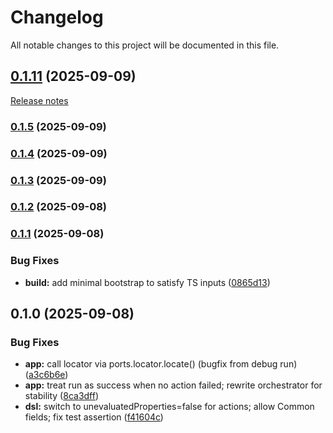 ﻿# Changelog

All notable changes to this project will be documented in this file.

## [0.1.11](https://github.com/dh1293-hub/gpt5-conductor/compare/v0.1.10...v0.1.11) (2025-09-09)
[Release notes](https://github.com/dh1293-hub/gpt5-conductor/releases/tag/v0.1.11)

### [0.1.5](https://github.com/dh1293-hub/gpt5-conductor/compare/v0.1.4...v0.1.5) (2025-09-09)

### [0.1.4](https://github.com/dh1293-hub/gpt5-conductor/compare/v0.1.3...v0.1.4) (2025-09-09)

### [0.1.3](https://github.com/dh1293-hub/gpt5-conductor/compare/v0.1.2...v0.1.3) (2025-09-09)

### [0.1.2](https://github.com/dh1293-hub/gpt5-conductor/compare/v0.1.1...v0.1.2) (2025-09-08)

### [0.1.1](https://github.com/dh1293-hub/gpt5-conductor/compare/v0.1.0...v0.1.1) (2025-09-08)


### Bug Fixes

* **build:** add minimal bootstrap to satisfy TS inputs ([0865d13](https://github.com/dh1293-hub/gpt5-conductor/commit/0865d13b13ff8902613e723b8bc6fa46899b6f25))

## 0.1.0 (2025-09-08)


### Bug Fixes

* **app:** call locator via ports.locator.locate() (bugfix from debug run) ([a3c6b6e](https://github.com/dh1293-hub/gpt5-conductor/commit/a3c6b6e27248d2ee376bdf4dc856fa4416e427ec))
* **app:** treat run as success when no action failed; rewrite orchestrator for stability ([8ca3dff](https://github.com/dh1293-hub/gpt5-conductor/commit/8ca3dff455708aaad05d718acb715c4c6c2c2d13))
* **dsl:** switch to unevaluatedProperties=false for actions; allow Common fields; fix test assertion ([f41604c](https://github.com/dh1293-hub/gpt5-conductor/commit/f41604c23a3f6d6ee1e3d1cd8709ec5a88505701))

<!-- chore: trigger release workflow test -->

<!-- trigger release -->

<!-- trigger release 2025-09-10T08:53:51 -->

<!-- trigger release 2025-09-10T09:00:00 -->

<!-- trigger release preflight 2025-09-10T09:08:12 -->

<!-- trigger release safe-mode 2025-09-10T10:16:24 -->

<!-- trigger release safe-mode (abs) 2025-09-10T10:18:53 -->

<!-- trigger release tag-fix 2025-09-10T10:23:38 -->

<!-- trigger release no-push 2025-09-10T10:27:42 -->

<!-- trigger release no-push (abs) 2025-09-10T10:52:13 -->

<!-- trigger release official 2025-09-10T10:56:43 -->

<!-- trigger release reuse-upload 2025-09-10T11:03:58 -->

<!-- trigger release one-step 2025-09-10T11:45:24 -->

<!-- trigger release yaml-fix 2025-09-10T11:57:57 -->
